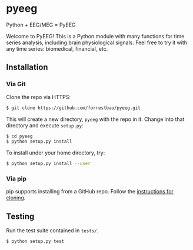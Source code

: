 pyeeg
=====

Python + EEG/MEG = PyEEG

Welcome to PyEEG! This is a Python module with many functions for time series analysis, including brain physiological signals. Feel free to try it with any time series: biomedical, financial, etc.

Installation
------------

### Via Git

Clone the repo via HTTPS:

```sh
$ git clone https://github.com/forrestbao/pyeeg.git
```

This will create a new directory, `pyeeg` with the repo in it. Change into that directory and execute `setup.py`:

```sh
$ cd pyeeg
$ python setup.py install
```

To install under your home directory, try:
```sh
$ python setup.py install --user
```

### Via pip

pip supports installing from a GitHub repo. Follow the [instructions for cloning](https://pip.pypa.io/en/latest/reference/pip_install.html#git).

Testing
-------

Run the test suite contained in `tests/`.

```sh
$ python setup.py test
```



